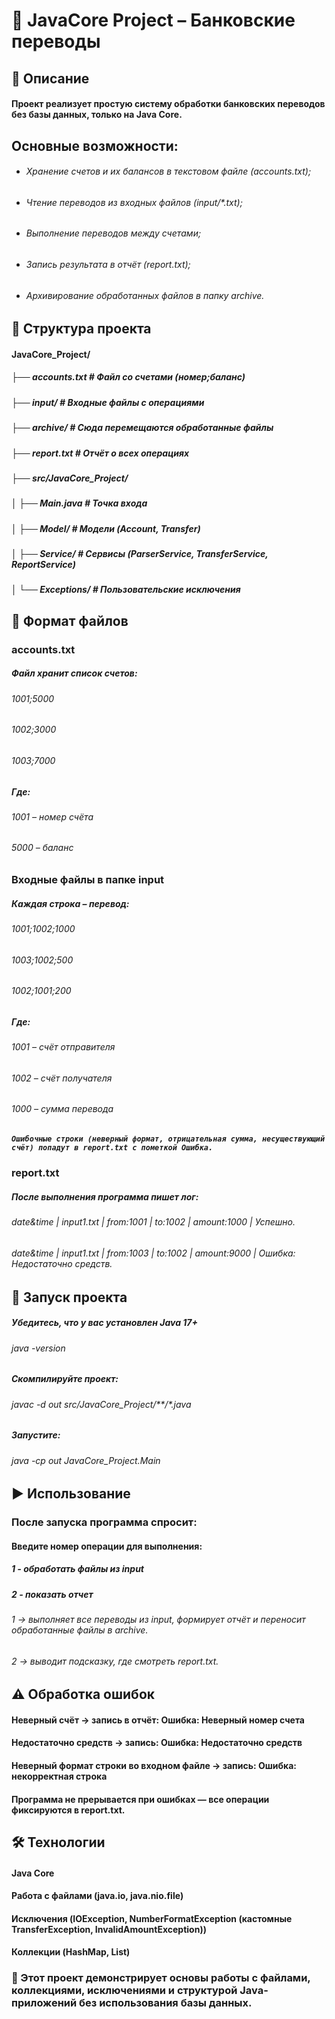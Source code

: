 # 🏦 JavaCore Project – Банковские переводы

## 📌 Описание

#### Проект реализует простую систему обработки банковских переводов без базы данных, только на Java Core.

## Основные возможности:

* ###### Хранение счетов и их балансов в текстовом файле (accounts.txt);
* ###### Чтение переводов из входных файлов (input/*.txt);
* ###### Выполнение переводов между счетами;
* ###### Запись результата в отчёт (report.txt);
* ###### Архивирование обработанных файлов в папку archive.

## 📂 Структура проекта

#### JavaCore_Project/
##### ├── accounts.txt           # Файл со счетами (номер;баланс)
##### ├── input/                 # Входные файлы с операциями
##### ├── archive/               # Сюда перемещаются обработанные файлы
##### ├── report.txt             # Отчёт о всех операциях
##### ├── src/JavaCore_Project/
##### │   ├── Main.java          # Точка входа
##### │   ├── Model/             # Модели (Account, Transfer)
##### │   ├── Service/           # Сервисы (ParserService, TransferService, ReportService)
##### │   └── Exceptions/        # Пользовательские исключения

## 📑 Формат файлов

### accounts.txt

##### Файл хранит список счетов:
###### 1001;5000
###### 1002;3000
###### 1003;7000

##### Где:
###### 1001 – номер счёта
###### 5000 – баланс

### Входные файлы в папке input
##### Каждая строка – перевод:
###### 1001;1002;1000
###### 1003;1002;500
###### 1002;1001;200

##### Где:
###### 1001 – счёт отправителя
###### 1002 – счёт получателя
###### 1000 – сумма перевода

##### `Ошибочные строки (неверный формат, отрицательная сумма, несуществующий счёт) попадут в report.txt с пометкой Ошибка.`

### report.txt

##### После выполнения программа пишет лог:

###### date&time | input1.txt | from:1001 | to:1002 | amount:1000 | Успешно.
###### date&time | input1.txt | from:1003 | to:1002 | amount:9000 | Ошибка: Недостаточно средств.

## 🚀 Запуск проекта

##### Убедитесь, что у вас установлен Java 17+
###### java -version

##### Скомпилируйте проект:
###### javac -d out src/JavaCore_Project/**/*.java

##### Запустите:
###### java -cp out JavaCore_Project.Main

## ▶️ Использование

### После запуска программа спросит:

#### Введите номер операции для выполнения:
##### 1 - обработать файлы из input
##### 2 - показать отчет

###### 1 → выполняет все переводы из input, формирует отчёт и переносит обработанные файлы в archive.

###### 2 → выводит подсказку, где смотреть report.txt.

## ⚠️ Обработка ошибок

#### Неверный счёт → запись в отчёт: Ошибка: Неверный номер счета
#### Недостаточно средств → запись: Ошибка: Недостаточно средств
#### Неверный формат строки во входном файле → запись: Ошибка: некорректная строка
#### Программа не прерывается при ошибках — все операции фиксируются в report.txt.

## 🛠️ Технологии

#### Java Core

#### Работа с файлами (java.io, java.nio.file)

#### Исключения (IOException, NumberFormatException (кастомные TransferException, InvalidAmountException))

#### Коллекции (HashMap, List)

### 📌 Этот проект демонстрирует основы работы с файлами, коллекциями, исключениями и структурой Java-приложений без использования базы данных.